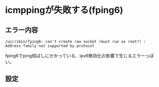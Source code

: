 # icmppingが失敗する(fping6)
## エラー内容
```
/usr/sbin/fping6: can't create raw socket (must run as root?) : Address family not supported by protocol
```
fping6でping飛ばしにかかっている、ipv6無効化の影響で生じるエラーっぽい。
## 設定
